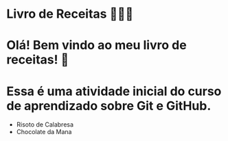 # Livro de Receitas :book::man_cook:

# Olá! Bem vindo ao meu livro de receitas! :bookmark_tabs:
# Essa é uma atividade inicial do curso de aprendizado sobre Git e GitHub.

- Risoto de Calabresa
- Chocolate da Mana
